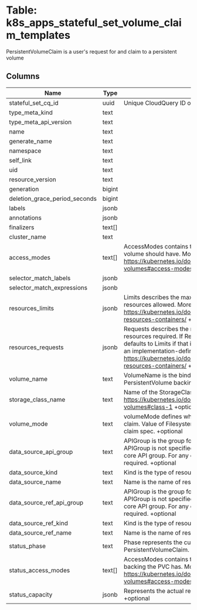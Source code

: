 
# Table: k8s_apps_stateful_set_volume_claim_templates
PersistentVolumeClaim is a user's request for and claim to a persistent volume
## Columns
| Name        | Type           | Description  |
| ------------- | ------------- | -----  |
|stateful_set_cq_id|uuid|Unique CloudQuery ID of k8s_apps_stateful_sets table (FK)|
|type_meta_kind|text||
|type_meta_api_version|text||
|name|text||
|generate_name|text||
|namespace|text||
|self_link|text||
|uid|text||
|resource_version|text||
|generation|bigint||
|deletion_grace_period_seconds|bigint||
|labels|jsonb||
|annotations|jsonb||
|finalizers|text[]||
|cluster_name|text||
|access_modes|text[]|AccessModes contains the desired access modes the volume should have. More info: https://kubernetes.io/docs/concepts/storage/persistent-volumes#access-modes-1 +optional|
|selector_match_labels|jsonb||
|selector_match_expressions|jsonb||
|resources_limits|jsonb|Limits describes the maximum amount of compute resources allowed. More info: https://kubernetes.io/docs/concepts/configuration/manage-resources-containers/ +optional|
|resources_requests|jsonb|Requests describes the minimum amount of compute resources required. If Requests is omitted for a container, it defaults to Limits if that is explicitly specified, otherwise to an implementation-defined value. More info: https://kubernetes.io/docs/concepts/configuration/manage-resources-containers/ +optional|
|volume_name|text|VolumeName is the binding reference to the PersistentVolume backing this claim. +optional|
|storage_class_name|text|Name of the StorageClass required by the claim. More info: https://kubernetes.io/docs/concepts/storage/persistent-volumes#class-1 +optional|
|volume_mode|text|volumeMode defines what type of volume is required by the claim. Value of Filesystem is implied when not included in claim spec. +optional|
|data_source_api_group|text|APIGroup is the group for the resource being referenced. If APIGroup is not specified, the specified Kind must be in the core API group. For any other third-party types, APIGroup is required. +optional|
|data_source_kind|text|Kind is the type of resource being referenced|
|data_source_name|text|Name is the name of resource being referenced|
|data_source_ref_api_group|text|APIGroup is the group for the resource being referenced. If APIGroup is not specified, the specified Kind must be in the core API group. For any other third-party types, APIGroup is required. +optional|
|data_source_ref_kind|text|Kind is the type of resource being referenced|
|data_source_ref_name|text|Name is the name of resource being referenced|
|status_phase|text|Phase represents the current phase of PersistentVolumeClaim. +optional|
|status_access_modes|text[]|AccessModes contains the actual access modes the volume backing the PVC has. More info: https://kubernetes.io/docs/concepts/storage/persistent-volumes#access-modes-1 +optional|
|status_capacity|jsonb|Represents the actual resources of the underlying volume. +optional|
